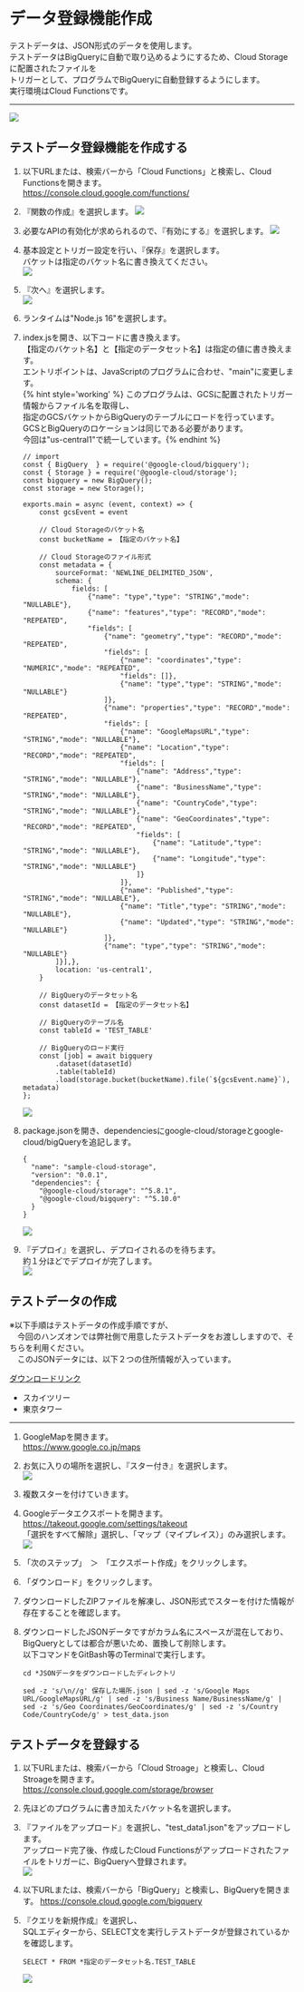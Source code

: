 # データ登録機能作成  
テストデータは、JSON形式のデータを使用します。  
テストデータはBigQueryに自動で取り込めるようにするため、Cloud Storageに配置されたファイルを  
トリガーとして、プログラムでBigQueryに自動登録するようにします。  
実行環境はCloud Functionsです。  

----
  
![](img/mirameetvol30.drawio_1.png) 
  
## テストデータ登録機能を作成する
1. 以下URLまたは、検索バーから「Cloud Functions」と検索し、Cloud Functionsを開きます。  
https://console.cloud.google.com/functions/  

2. 『関数の作成』を選択します。
![](img/section2-1.png)   

3. 必要なAPIの有効化が求められるので、『有効にする』を選択します。
![](img/section2-2.png)   

1. 基本設定とトリガー設定を行い、『保存』を選択します。  
バケットは指定のバケット名に書き換えてください。  
    ![](img/section2-3_1.png)   

5. 『次へ』を選択します。   
    ![](img/section2-3.png)   

6. ランタイムは"Node.js 16"を選択します。  

7. index.jsを開き、以下コードに書き換えます。  
【指定のバケット名】と【指定のデータセット名】は指定の値に書き換えます。  
エントリポイントは、JavaScriptのプログラムに合わせ、"main"に変更します。  
{% hint style='working' %} このプログラムは、GCSに配置されたトリガー情報からファイル名を取得し、  
指定のGCSバケットからBigQueryのテーブルにロードを行っています。  
GCSとBigQueryのロケーションは同じである必要があります。  
今回は"us-central1"で統一しています。{% endhint %}

    ```
    // import
    const { BigQuery  } = require('@google-cloud/bigquery');
    const { Storage } = require('@google-cloud/storage');
    const bigquery = new BigQuery();
    const storage = new Storage();
      
    exports.main = async (event, context) => {
        const gcsEvent = event
  
        // Cloud Storageのバケット名
        const bucketName = 【指定のバケット名】

        // Cloud Storageのファイル形式
        const metadata = {
            sourceFormat: 'NEWLINE_DELIMITED_JSON',
            schema: {
                fields: [
                    {"name": "type","type": "STRING","mode": "NULLABLE"},
                    {"name": "features","type": "RECORD","mode": "REPEATED",
                    "fields": [
                        {"name": "geometry","type": "RECORD","mode": "REPEATED",
                        "fields": [
                            {"name": "coordinates","type": "NUMERIC","mode": "REPEATED",
                            "fields": []},
                            {"name": "type","type": "STRING","mode": "NULLABLE"}
                        ]},
                        {"name": "properties","type": "RECORD","mode": "REPEATED",
                        "fields": [
                            {"name": "GoogleMapsURL","type": "STRING","mode": "NULLABLE"},
                            {"name": "Location","type": "RECORD","mode": "REPEATED",
                            "fields": [
                                {"name": "Address","type": "STRING","mode": "NULLABLE"},
                                {"name": "BusinessName","type": "STRING","mode": "NULLABLE"},
                                {"name": "CountryCode","type": "STRING","mode": "NULLABLE"},
                                {"name": "GeoCoordinates","type": "RECORD","mode": "REPEATED",
                                "fields": [
                                    {"name": "Latitude","type": "STRING","mode": "NULLABLE"},
                                    {"name": "Longitude","type": "STRING","mode": "NULLABLE"}
                                ]}
                            ]},
                            {"name": "Published","type": "STRING","mode": "NULLABLE"},
                            {"name": "Title","type": "STRING","mode": "NULLABLE"},
                            {"name": "Updated","type": "STRING","mode": "NULLABLE"}
                        ]},
                        {"name": "type","type": "STRING","mode": "NULLABLE"}  
            ]}],},
            location: 'us-central1',
        }
          
        // BigQueryのデータセット名
        const datasetId = 【指定のデータセット名】
          
        // BigQueryのテーブル名
        const tableId = 'TEST_TABLE'
          
        // BigQueryのロード実行
        const [job] = await bigquery
            .dataset(datasetId)
            .table(tableId)
            .load(storage.bucket(bucketName).file(`${gcsEvent.name}`), metadata)
    };
    ```
    ![](img/section2-4.png)   

1. package.jsonを開き、dependenciesにgoogle-cloud/storageとgoogle-cloud/bigQueryを追記します。  
    ```
    {
      "name": "sample-cloud-storage",
      "version": "0.0.1",
      "dependencies": {
        "@google-cloud/storage": "^5.8.1",
        "@google-cloud/bigquery": "^5.10.0"
      }
    }
    ```
    ![](img/section2-5.png)   
2.  『デプロイ』を選択し、デプロイされるのを待ちます。  
約１分ほどでデプロイが完了します。  
    ![](img/section2-6.png)  

## テストデータの作成  
※以下手順はテストデータの作成手順ですが、  
　今回のハンズオンでは弊社側で用意したテストデータをお渡ししますので、そちらを利用ください。  
　このJSONデータには、以下２つの住所情報が入っています。  


  [ダウンロードリンク](https://drive.google.com/file/d/1LA-Uh3oEF1iGj_ClTeIVZ7_F9V5iyKuJ/view?usp=sharing)  

- スカイツリー
- 東京タワー

----

1. GoogleMapを開きます。  
https://www.google.co.jp/maps  

2. お気に入りの場所を選択し、『スター付き』を選択します。  
    ![](img/section2-7.png)   

3. 複数スターを付けていきます。  

4. Googleデータエクスポートを開きます。  
https://takeout.google.com/settings/takeout  
「選択をすべて解除」選択し、「マップ（マイプレイス）」のみ選択します。  
    ![](img/section2-8.png)   

5. 「次のステップ」　＞　「エクスポート作成」をクリックします。  

6. 「ダウンロード」をクリックします。  

7. ダウンロードしたZIPファイルを解凍し、JSON形式でスターを付けた情報が存在することを確認します。  

8. ダウンロードしたJSONデータですがカラム名にスペースが混在しており、BigQueryとしては都合が悪いため、置換して削除します。  
以下コマンドをGitBash等のTerminalで実行します。
    ```
    cd *JSONデータをダウンロードしたディレクトリ

    sed -z 's/\n//g' 保存した場所.json | sed -z 's/Google Maps URL/GoogleMapsURL/g' | sed -z 's/Business Name/BusinessName/g' | sed -z 's/Geo Coordinates/GeoCoordinates/g' | sed -z 's/Country Code/CountryCode/g' > test_data.json
    ```

## テストデータを登録する
1. 以下URLまたは、検索バーから「Cloud Stroage」と検索し、Cloud Stroageを開きます。    
https://console.cloud.google.com/storage/browser  

1. 先ほどのプログラムに書き加えたバケット名を選択します。

2. 『ファイルをアップロード』を選択し、"test_data1.json"をアップロードします。  
アップロード完了後、作成したCloud Functionsがアップロードされたファイルをトリガーに、BigQueryへ登録されます。  
    ![](img/section2-9.png)   

4. 以下URLまたは、検索バーから「BigQuery」と検索し、BigQueryを開きます。
https://console.cloud.google.com/bigquery

5. 『クエリを新規作成』を選択し、  
SQLエディターから、SELECT文を実行しテストデータが登録されているかを確認します。  
    ```
    SELECT * FROM *指定のデータセット名.TEST_TABLE
    ```
    ![](img/section2-10.png)   

